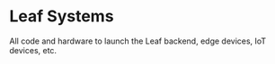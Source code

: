 # Leaf Systems

All code and hardware to launch the Leaf backend, edge devices, IoT devices, etc.





